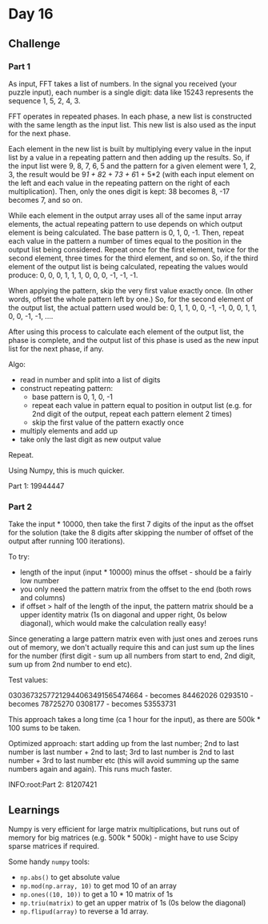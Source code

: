 # Day 16

## Challenge

### Part 1

As input, FFT takes a list of numbers. In the signal you received (your puzzle input), each number is a single digit: data like 15243 represents the sequence 1, 5, 2, 4, 3.

FFT operates in repeated phases. In each phase, a new list is constructed with the same length as the input list. This new list is also used as the input for the next phase.

Each element in the new list is built by multiplying every value in the input list by a value in a repeating pattern and then adding up the results. So, if the input list were 9, 8, 7, 6, 5 and the pattern for a given element were 1, 2, 3, the result would be 9*1 + 8*2 + 7*3 + 6*1 + 5*2 (with each input element on the left and each value in the repeating pattern on the right of each multiplication). Then, only the ones digit is kept: 38 becomes 8, -17 becomes 7, and so on.

While each element in the output array uses all of the same input array elements, the actual repeating pattern to use depends on which output element is being calculated. The base pattern is 0, 1, 0, -1. Then, repeat each value in the pattern a number of times equal to the position in the output list being considered. Repeat once for the first element, twice for the second element, three times for the third element, and so on. So, if the third element of the output list is being calculated, repeating the values would produce: 0, 0, 0, 1, 1, 1, 0, 0, 0, -1, -1, -1.

When applying the pattern, skip the very first value exactly once. (In other words, offset the whole pattern left by one.) So, for the second element of the output list, the actual pattern used would be: 0, 1, 1, 0, 0, -1, -1, 0, 0, 1, 1, 0, 0, -1, -1, ....

After using this process to calculate each element of the output list, the phase is complete, and the output list of this phase is used as the new input list for the next phase, if any.


Algo:
- read in number and split into a list of digits
- construct repeating pattern:
  - base pattern is 0, 1, 0, -1
  - repeat each value in pattern equal to position in output list (e.g. for 2nd digit of the output, repeat each pattern element 2 times)
  - skip the first value of the pattern exactly once
- multiply elements and add up
- take only the last digit as new output value

Repeat.

Using Numpy, this is much quicker. 

Part 1: 19944447

### Part 2

Take the input * 10000, then take the first 7 digits of the input as the offset for the solution (take the 8 digits after skipping the number of offset of the output after running 100 iterations).


To try:
- length of the input (input * 10000) minus the offset - should be a fairly low number
- you only need the pattern matrix from the offset to the end (both rows and columns)
- if offset > half of the length of the input, the pattern matrix should be a upper identity matrix (1s on diagonal and upper right, 0s below diagonal), which would make the calculation really easy!

Since generating a large pattern matrix even with just ones and zeroes runs out of memory, we don't actually require this and can just sum up the lines for the number (first digit - sum up all numbers from start to end, 2nd digit, sum up from 2nd number to end etc).

Test values:

03036732577212944063491565474664 - becomes 84462026
0293510 - becomes 78725270
0308177 - becomes 53553731

This approach takes a long time (ca 1 hour for the input), as there are 500k * 100 sums to be taken.

Optimized approach: start adding up from the last number; 2nd to last number is last number + 2nd to last; 3rd to last number is 2nd to last number + 3rd to last number etc (this will avoid summing up the same numbers again and again). This runs much faster.

INFO:root:Part 2: 81207421

## Learnings

Numpy is very efficient for large matrix multiplications, but runs out of memory for big matrices (e.g. 500k * 500k) - might have to use Scipy sparse matrices if required.

Some handy `numpy` tools:

- `np.abs()` to get absolute value
- `np.mod(np.array, 10)` to get mod 10 of an array
- `np.ones((10, 10))` to get a 10 * 10 matrix of 1s
- `np.triu(matrix)` to get an upper matrix of 1s (0s below the diagonal)
- `np.flipud(array)` to reverse a 1d array.
